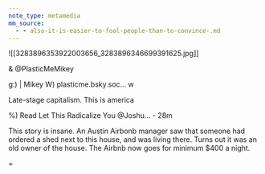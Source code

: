 ```yaml
---
note_type: metamedia
mm_source:
  - - also-it-is-easier-to-fool-people-than-to-convince-.md
---
```


![[3283896353922003656_3283896346699391625.jpg]]

& @PlasticMeMikey

g:) | Mikey W) plasticme.bsky.soc... w

Late-stage capitalism. This is america

%) Read Let This Radicalize You @Joshu... - 28m

This story is insane. An Austin Airbonb manager
saw that someone had ordered a shed next to this
house, and was living there. Turns out it was an old
owner of the house. The Airbnb now goes for
minimum $400 a night.

=


